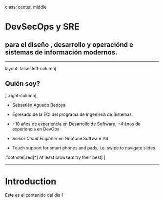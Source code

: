 class: center, middle

# DevSecOps y SRE

## para el diseño , desarrollo y operaciónd e sistemas de información modernos.

---

layout: false
.left-column[
  ## Quién soy?
]
.right-column[

- Sebastián Aguado Bedoya

- Egresado de la ECI del programa de Ingeniería de Sistemas

- +10 años de experiencia en Desarrollo de Software, +4 ãnos de experiencia en DevOps

- _Senior Cloud Engineer_ en Neptune Software AS

- Touch support for smart phones and pads, i.e. swipe to navigate slides

.footnote[.red[*] At least browsers try their best]
]

---

# Introduction

Este es el contenido del día 1